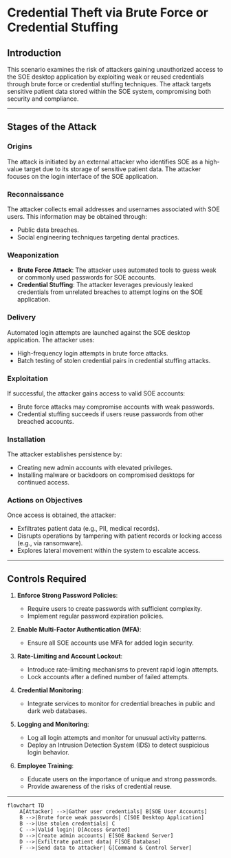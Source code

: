 # Credential Theft via Brute Force or Credential Stuffing

## Introduction
This scenario examines the risk of attackers gaining unauthorized access to the SOE desktop application by exploiting weak or reused credentials through brute force or credential stuffing techniques. The attack targets sensitive patient data stored within the SOE system, compromising both security and compliance.

---

## Stages of the Attack

### Origins
The attack is initiated by an external attacker who identifies SOE as a high-value target due to its storage of sensitive patient data. The attacker focuses on the login interface of the SOE application.

### Reconnaissance
The attacker collects email addresses and usernames associated with SOE users. This information may be obtained through:
- Public data breaches.
- Social engineering techniques targeting dental practices.

### Weaponization
- **Brute Force Attack**: The attacker uses automated tools to guess weak or commonly used passwords for SOE accounts.
- **Credential Stuffing**: The attacker leverages previously leaked credentials from unrelated breaches to attempt logins on the SOE application.

### Delivery
Automated login attempts are launched against the SOE desktop application. The attacker uses:
- High-frequency login attempts in brute force attacks.
- Batch testing of stolen credential pairs in credential stuffing attacks.

### Exploitation
If successful, the attacker gains access to valid SOE accounts:
- Brute force attacks may compromise accounts with weak passwords.
- Credential stuffing succeeds if users reuse passwords from other breached accounts.

### Installation
The attacker establishes persistence by:
- Creating new admin accounts with elevated privileges.
- Installing malware or backdoors on compromised desktops for continued access.

### Actions on Objectives
Once access is obtained, the attacker:
- Exfiltrates patient data (e.g., PII, medical records).
- Disrupts operations by tampering with patient records or locking access (e.g., via ransomware).
- Explores lateral movement within the system to escalate access.

---

## Controls Required
1. **Enforce Strong Password Policies**:
   - Require users to create passwords with sufficient complexity.
   - Implement regular password expiration policies.

2. **Enable Multi-Factor Authentication (MFA)**:
   - Ensure all SOE accounts use MFA for added login security.

3. **Rate-Limiting and Account Lockout**:
   - Introduce rate-limiting mechanisms to prevent rapid login attempts.
   - Lock accounts after a defined number of failed attempts.

4. **Credential Monitoring**:
   - Integrate services to monitor for credential breaches in public and dark web databases.

5. **Logging and Monitoring**:
   - Log all login attempts and monitor for unusual activity patterns.
   - Deploy an Intrusion Detection System (IDS) to detect suspicious login behavior.

6. **Employee Training**:
   - Educate users on the importance of unique and strong passwords.
   - Provide awareness of the risks of credential reuse.

---

```mermaid
flowchart TD
    A[Attacker] -->|Gather user credentials| B[SOE User Accounts]
    B -->|Brute force weak passwords| C[SOE Desktop Application]
    B -->|Use stolen credentials| C
    C -->|Valid login| D[Access Granted]
    D -->|Create admin accounts| E[SOE Backend Server]
    D -->|Exfiltrate patient data| F[SOE Database]
    F -->|Send data to attacker| G[Command & Control Server]